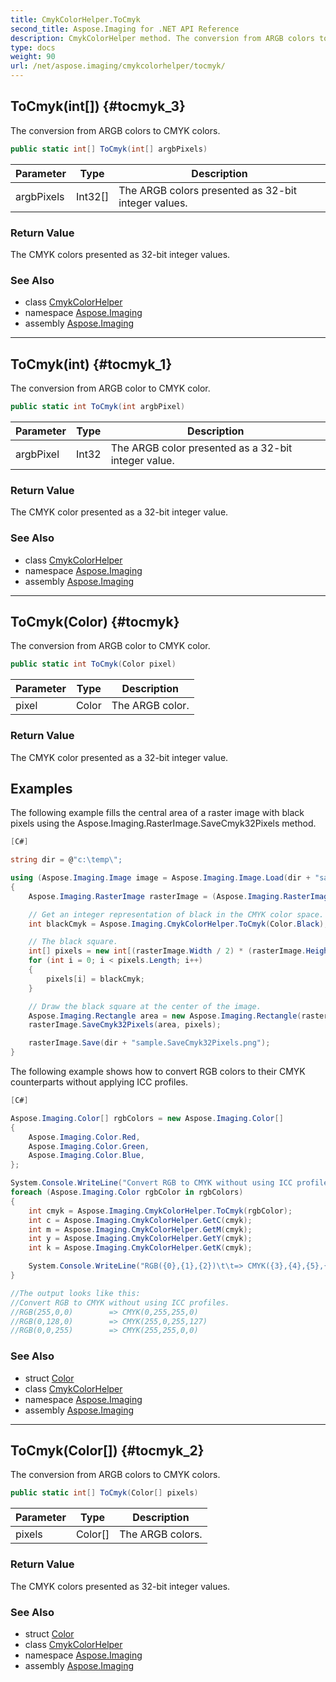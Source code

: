```yaml
---
title: CmykColorHelper.ToCmyk
second_title: Aspose.Imaging for .NET API Reference
description: CmykColorHelper method. The conversion from ARGB colors to CMYK colors
type: docs
weight: 90
url: /net/aspose.imaging/cmykcolorhelper/tocmyk/
---
```

## ToCmyk(int[]) {#tocmyk_3}

The conversion from ARGB colors to CMYK colors.

```csharp
public static int[] ToCmyk(int[] argbPixels)
```

| Parameter | Type | Description |
| --- | --- | --- |
| argbPixels | Int32[] | The ARGB colors presented as 32-bit integer values. |

### Return Value

The CMYK colors presented as 32-bit integer values.

### See Also

* class [CmykColorHelper](../)
* namespace [Aspose.Imaging](../../cmykcolorhelper/)
* assembly [Aspose.Imaging](../../../)

---

## ToCmyk(int) {#tocmyk_1}

The conversion from ARGB color to CMYK color.

```csharp
public static int ToCmyk(int argbPixel)
```

| Parameter | Type | Description |
| --- | --- | --- |
| argbPixel | Int32 | The ARGB color presented as a 32-bit integer value. |

### Return Value

The CMYK color presented as a 32-bit integer value.

### See Also

* class [CmykColorHelper](../)
* namespace [Aspose.Imaging](../../cmykcolorhelper/)
* assembly [Aspose.Imaging](../../../)

---

## ToCmyk(Color) {#tocmyk}

The conversion from ARGB color to CMYK color.

```csharp
public static int ToCmyk(Color pixel)
```

| Parameter | Type | Description |
| --- | --- | --- |
| pixel | Color | The ARGB color. |

### Return Value

The CMYK color presented as a 32-bit integer value.

## Examples

The following example fills the central area of a raster image with black pixels using the Aspose.Imaging.RasterImage.SaveCmyk32Pixels method.

```csharp
[C#]

string dir = @"c:\temp\";

using (Aspose.Imaging.Image image = Aspose.Imaging.Image.Load(dir + "sample.png"))
{
    Aspose.Imaging.RasterImage rasterImage = (Aspose.Imaging.RasterImage)image;

    // Get an integer representation of black in the CMYK color space.
    int blackCmyk = Aspose.Imaging.CmykColorHelper.ToCmyk(Color.Black);

    // The black square.
    int[] pixels = new int[(rasterImage.Width / 2) * (rasterImage.Height / 2)];
    for (int i = 0; i < pixels.Length; i++)
    {
        pixels[i] = blackCmyk;
    }

    // Draw the black square at the center of the image.
    Aspose.Imaging.Rectangle area = new Aspose.Imaging.Rectangle(rasterImage.Width / 4, rasterImage.Height / 4, rasterImage.Width / 2, rasterImage.Height / 2);
    rasterImage.SaveCmyk32Pixels(area, pixels);

    rasterImage.Save(dir + "sample.SaveCmyk32Pixels.png");
}
```

The following example shows how to convert RGB colors to their CMYK counterparts without applying ICC profiles.

```csharp
[C#]

Aspose.Imaging.Color[] rgbColors = new Aspose.Imaging.Color[]
{
    Aspose.Imaging.Color.Red,
    Aspose.Imaging.Color.Green,
    Aspose.Imaging.Color.Blue,
};

System.Console.WriteLine("Convert RGB to CMYK without using ICC profiles.");
foreach (Aspose.Imaging.Color rgbColor in rgbColors)
{
    int cmyk = Aspose.Imaging.CmykColorHelper.ToCmyk(rgbColor);
    int c = Aspose.Imaging.CmykColorHelper.GetC(cmyk);
    int m = Aspose.Imaging.CmykColorHelper.GetM(cmyk);
    int y = Aspose.Imaging.CmykColorHelper.GetY(cmyk);
    int k = Aspose.Imaging.CmykColorHelper.GetK(cmyk);

    System.Console.WriteLine("RGB({0},{1},{2})\t\t=> CMYK({3},{4},{5},{6})", rgbColor.R, rgbColor.G, rgbColor.B, c, m, y, k);
}

//The output looks like this:
//Convert RGB to CMYK without using ICC profiles.
//RGB(255,0,0)        => CMYK(0,255,255,0)
//RGB(0,128,0)        => CMYK(255,0,255,127)
//RGB(0,0,255)        => CMYK(255,255,0,0)
```

### See Also

* struct [Color](../../color/)
* class [CmykColorHelper](../)
* namespace [Aspose.Imaging](../../cmykcolorhelper/)
* assembly [Aspose.Imaging](../../../)

---

## ToCmyk(Color[]) {#tocmyk_2}

The conversion from ARGB colors to CMYK colors.

```csharp
public static int[] ToCmyk(Color[] pixels)
```

| Parameter | Type | Description |
| --- | --- | --- |
| pixels | Color[] | The ARGB colors. |

### Return Value

The CMYK colors presented as 32-bit integer values.

### See Also

* struct [Color](../../color/)
* class [CmykColorHelper](../)
* namespace [Aspose.Imaging](../../cmykcolorhelper/)
* assembly [Aspose.Imaging](../../../)


